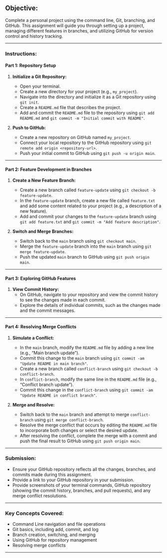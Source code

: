 ## **Objective:**
Complete a personal project using the command line, Git, branching, and GitHub. This assignment will guide you through setting up a project, managing different features in branches, and utilizing GitHub for version control and history tracking.

---

### **Instructions:**

#### **Part 1: Repository Setup**
1. **Initialize a Git Repository:**
   - Open your terminal.
   - Create a new directory for your project (e.g., `my_project`).
   - Navigate into the directory and initialize it as a Git repository using `git init`.
   - Create a `README.md` file that describes the project.
   - Add and commit the `README.md` file to the repository using `git add README.md` and `git commit -m "Initial commit with README"`.

2. **Push to GitHub:**
   - Create a new repository on GitHub named `my_project`.
   - Connect your local repository to the GitHub repository using `git remote add origin <repository-url>`.
   - Push your initial commit to GitHub using `git push -u origin main`.

---

#### **Part 2: Feature Development in Branches**
1. **Create a New Feature Branch:**
   - Create a new branch called `feature-update` using `git checkout -b feature-update`.
   - In the `feature-update` branch, create a new file called `feature.txt` and add some content related to your project (e.g., a description of a new feature).
   - Add and commit your changes to the `feature-update` branch using `git add feature.txt` and `git commit -m "Add feature description"`.

2. **Switch and Merge Branches:**
   - Switch back to the `main` branch using `git checkout main`.
   - Merge the `feature-update` branch into the `main` branch using `git merge feature-update`.
   - Push the updated `main` branch to GitHub using `git push origin main`.

---

#### **Part 3: Exploring GitHub Features**
1. **View Commit History:**
   - On GitHub, navigate to your repository and view the commit history to see the changes made in each commit.
   - Explore the details of individual commits, such as the changes made and the commit messages.

---

#### **Part 4: Resolving Merge Conflicts**
1. **Simulate a Conflict:**
   - In the `main` branch, modify the `README.md` file by adding a new line (e.g., “Main branch update”).
   - Commit this change to the `main` branch using `git commit -am "Update README in main branch"`.
   - Create a new branch called `conflict-branch` using `git checkout -b conflict-branch`.
   - In `conflict-branch`, modify the same line in the `README.md` file (e.g., “Conflict branch update”).
   - Commit this change in the `conflict-branch` using `git commit -am "Update README in conflict branch"`.

2. **Merge and Resolve:**
   - Switch back to the `main` branch and attempt to merge `conflict-branch` using `git merge conflict-branch`.
   - Resolve the merge conflict that occurs by editing the `README.md` file to incorporate both changes or select the desired update.
   - After resolving the conflict, complete the merge with a commit and push the final result to GitHub using `git push origin main`.

---

### **Submission:**
- Ensure your GitHub repository reflects all the changes, branches, and commits made during this assignment.
- Provide a link to your GitHub repository in your submission.
- Provide screenshots of your terminal commands, GitHub repository (showing the commit history, branches, and pull requests), and any merge conflict resolutions.

---

### **Key Concepts Covered:**
- Command Line navigation and file operations
- Git basics, including add, commit, and log
- Branch creation, switching, and merging
- Using GitHub for repository management
- Resolving merge conflicts

---